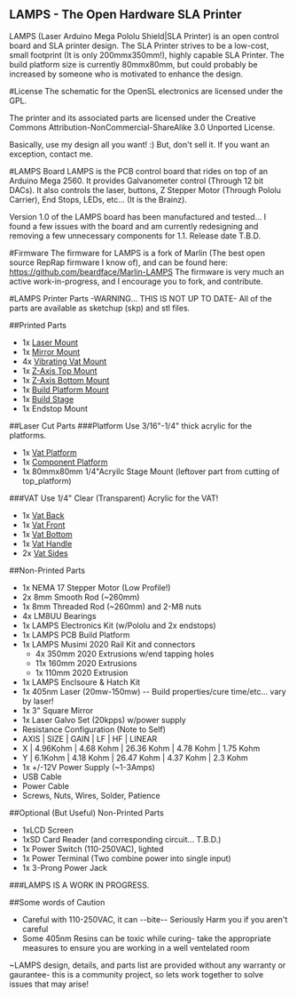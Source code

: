 LAMPS - The Open Hardware SLA Printer
-------------------------------------
LAMPS (Laser Arduino Mega Pololu Shield|SLA Printer) is an open control board and SLA printer design.  The SLA Printer strives to be a low-cost, small footprint (It is only 200mmx350mm!), highly capable SLA Printer. The build platform size is currently 80mmx80mm, but could probably be increased by someone who is motivated to enhance the design.

#License
The schematic for the OpenSL electronics are licensed under the GPL.

The printer and its associated parts are licensed under the Creative Commons Attribution-NonCommercial-ShareAlike 3.0 Unported License.

Basically, use my design all you want! :) But, don't sell it.  If you want an exception, contact me.

#LAMPS Board
LAMPS is the PCB control board that rides on top of an Arduino Mega 2560.  It provides Galvanometer control (Through 12 bit DACs).  It also controls the laser, buttons, Z Stepper Motor (Through Pololu Carrier), End Stops, LEDs, etc...  (It is the Brainz).

Version 1.0 of the LAMPS board has been manufactured and tested... I found a few issues with the board and am currently redesigning and removing a few unnecessary components for 1.1. Release date T.B.D.

#Firmware
The firmware for LAMPS is a fork of Marlin (The best open source RepRap firmware I know of), and can be found here: https://github.com/beardface/Marlin-LAMPS
The firmware is very much an active work-in-progress, and I encourage you to fork, and contribute.

#LAMPS Printer Parts -WARNING... THIS IS NOT UP TO DATE-
All of the parts are available as sketchup (skp) and stl files.

##Printed Parts
* 1x [Laser Mount](https://github.com/beardface/LAMPS/blob/master/parts/lasermount.stl)
* 1x [Mirror Mount](https://github.com/beardface/LAMPS/blob/master/parts/mirrormount.stl)
* 4x [Vibrating Vat Mount](https://github.com/beardface/LAMPS/blob/master/parts/vibrating_vat_mount.stl)
* 1x [Z-Axis Top Mount](https://github.com/beardface/LAMPS/blob/master/parts/z_top_mount.stl)
* 1x [Z-Axis Bottom Mount](https://github.com/beardface/LAMPS/blob/master/parts/z_bottom_mount.stl)
* 1x [Build Platform Mount](https://github.com/beardface/LAMPS/blob/master/parts/platform_mount.stl)
* 1x [Build Stage](https://github.com/beardface/LAMPS/blob/master/parts/build_platform_connector.stl)
* 1x Endstop Mount

##Laser Cut Parts
###Platform
Use 3/16"-1/4" thick acrylic for the platforms.
* 1x [Vat Platform](https://github.com/beardface/LAMPS/blob/master/parts/top_platform.svg)
* 1x [Component Platform](https://github.com/beardface/LAMPS/blob/master/parts/bottom_platform.svg)
* 1x 80mmx80mm 1/4"Acryilc Stage Mount (leftover part from cutting of top_platform)

###VAT
Use 1/4" Clear (Transparent) Acrylic for the VAT!
* 1x [Vat Back](https://github.com/beardface/LAMPS/blob/master/parts/vat_design/vat_back.svg)
* 1x [Vat Front](https://github.com/beardface/LAMPS/blob/master/parts/vat_design/vat_front.svg)
* 1x [Vat Bottom](https://github.com/beardface/LAMPS/blob/master/parts/vat_design/vat_bottom.svg)
* 1x [Vat Handle](https://github.com/beardface/LAMPS/blob/master/parts/vat_design/vat_handle.svg)
* 2x [Vat Sides](https://github.com/beardface/LAMPS/blob/master/parts/vat_design/vat_side.svg)

##Non-Printed Parts
* 1x NEMA 17 Stepper Motor (Low Profile!)
* 2x 8mm Smooth Rod (~260mm)
* 1x 8mm Threaded Rod (~260mm) and 2-M8 nuts
* 4x LM8UU Bearings
* 1x LAMPS Electronics Kit (w/Pololu and 2x endstops)
* 1x LAMPS PCB Build Platform
* 1x LAMPS Musimi 2020 Rail Kit and connectors
  * 4x  350mm 2020 Extrusions w/end tapping holes
  * 11x 160mm 2020 Extrusions
  * 1x  110mm 2020 Extrusion
* 1x LAMPS Enclsoure & Hatch Kit
* 1x 405nm Laser (20mw-150mw) -- Build properties/cure time/etc... vary by laser!
* 1x 3" Square Mirror
* 1x Laser Galvo Set (20kpps) w/power supply
 * Resistance Configuration (Note to Self)
  * AXIS  |  SIZE     | GAIN      | LF         | HF        | LINEAR
  * X     |  4.96Kohm | 4.68 Kohm | 26.36 Kohm | 4.78 Kohm | 1.75 Kohm
  * Y     |  6.1Kohm  | 4.18 Kohm | 26.47 Kohm | 4.37 Kohm | 2.3 Kohm
* 1x +/-12V Power Supply (~1-3Amps)
* USB Cable
* Power Cable
* Screws, Nuts, Wires, Solder, Patience

##Optional (But Useful) Non-Printed Parts
* 1xLCD Screen
* 1xSD Card Reader (and corresponding circuit... T.B.D.)
* 1x Power Switch (110-250VAC), lighted
* 1x Power Terminal (Two combine power into single input)
* 1x 3-Prong Power Jack
 
###LAMPS IS A WORK IN PROGRESS.

##Some words of Caution
* Careful with 110-250VAC, it can --bite-- Seriously Harm you if you aren't careful
* Some 405nm Resins can be toxic while curing- take the appropriate measures to ensure you are working in a well ventelated room

~LAMPS design, details, and parts list are provided without any warranty or gaurantee- this is a community project, so lets work together to solve issues that may arise!

